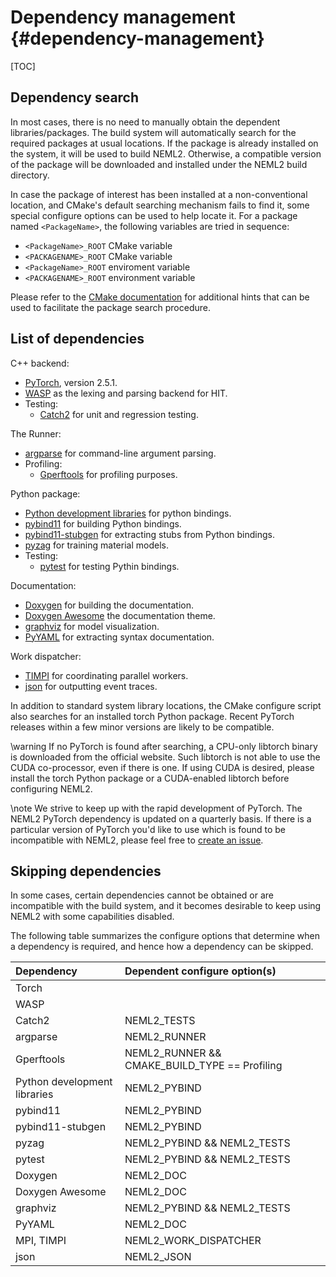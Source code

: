# Dependency management {#dependency-management}

[TOC]

## Dependency search

In most cases, there is no need to manually obtain the dependent libraries/packages. The build system will automatically search for the required packages at usual locations. If the package is already installed on the system, it will be used to build NEML2. Otherwise, a compatible version of the package will be downloaded and installed under the NEML2 build directory.

In case the package of interest has been installed at a non-conventional location, and CMake's default searching mechanism fails to find it, some special configure options can be used to help locate it. For a package named `<PackageName>`, the following variables are tried in sequence:
- `<PackageName>_ROOT` CMake variable
- `<PACKAGENAME>_ROOT` CMake variable
- `<PackageName>_ROOT` enviroment variable
- `<PACKAGENAME>_ROOT` environment variable

Please refer to the [CMake documentation](https://cmake.org/cmake/help/latest/command/find_package.html#config-mode-search-procedure) for additional hints that can be used to facilitate the package search procedure.

## List of dependencies

C++ backend:

- [PyTorch](https://pytorch.org/get-started/locally/), version 2.5.1.
- [WASP](https://code.ornl.gov/neams-workbench/wasp) as the lexing and parsing backend for HIT.
- Testing:
  - [Catch2](https://github.com/catchorg/Catch2) for unit and regression testing.

The Runner:

- [argparse](https://github.com/p-ranav/argparse) for command-line argument parsing.
- Profiling:
  - [Gperftools](https://github.com/gperftools/gperftools) for profiling purposes.

Python package:

- [Python development libraries](https://docs.python.org/3/extending/extending.html) for python bindings.
- [pybind11](https://github.com/pybind/pybind11) for building Python bindings.
- [pybind11-stubgen](https://github.com/sizmailov/pybind11-stubgen) for extracting stubs from Python bindings.
- [pyzag](https://github.com/applied-material-modeling/pyzag) for training material models.
- Testing:
  - [pytest](https://docs.pytest.org/en/stable/index.html) for testing Pythin bindings.

Documentation:

- [Doxygen](https://github.com/doxygen/doxygen) for building the documentation.
- [Doxygen Awesome](https://github.com/jothepro/doxygen-awesome-css) the documentation theme.
- [graphviz](https://github.com/xflr6/graphviz) for model visualization.
- [PyYAML](https://pyyaml.org/) for extracting syntax documentation.

Work dispatcher:

- [TIMPI](https://github.com/libMesh/TIMPI) for coordinating parallel workers.
- [json](https://github.com/nlohmann/json) for outputting event traces.

In addition to standard system library locations, the CMake configure script also searches for an installed torch Python package. Recent PyTorch releases within a few minor versions are likely to be compatible.

\warning
If no PyTorch is found after searching, a CPU-only libtorch binary is downloaded from the official website. Such libtorch is not able to use the CUDA co-processor, even if there is one. If using CUDA is desired, please install the torch Python package or a CUDA-enabled libtorch before configuring NEML2.

\note
We strive to keep up with the rapid development of PyTorch. The NEML2 PyTorch dependency is updated on a quarterly basis. If there is a particular version of PyTorch you'd like to use which is found to be incompatible with NEML2, please feel free to [create an issue](https://github.com/applied-material-modeling/neml2/issues).

## Skipping dependencies

In some cases, certain dependencies cannot be obtained or are incompatible with the build system, and it becomes desirable to keep using NEML2 with some capabilities disabled.

The following table summarizes the configure options that determine when a dependency is required, and hence how a dependency can be skipped.

| Dependency                   | Dependent configure option(s)                 |
| :--------------------------- | :-------------------------------------------- |
| Torch                        |                                               |
| WASP                         |                                               |
| Catch2                       | NEML2_TESTS                                   |
| argparse                     | NEML2_RUNNER                                  |
| Gperftools                   | NEML2_RUNNER && CMAKE_BUILD_TYPE == Profiling |
| Python development libraries | NEML2_PYBIND                                  |
| pybind11                     | NEML2_PYBIND                                  |
| pybind11-stubgen             | NEML2_PYBIND                                  |
| pyzag                        | NEML2_PYBIND && NEML2_TESTS                   |
| pytest                       | NEML2_PYBIND && NEML2_TESTS                   |
| Doxygen                      | NEML2_DOC                                     |
| Doxygen Awesome              | NEML2_DOC                                     |
| graphviz                     | NEML2_PYBIND && NEML2_TESTS                   |
| PyYAML                       | NEML2_DOC                                     |
| MPI, TIMPI                   | NEML2_WORK_DISPATCHER                         |
| json                         | NEML2_JSON                                    |

